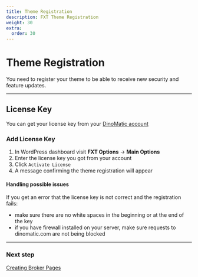 ```yaml
---
title: Theme Registration
description: FXT Theme Registration
weight: 30
extra:
  order: 30
---
```


# Theme Registration

You need to register your theme to be able to receive new security and feature updates.

---

## License Key

You can get your license key from your [DinoMatic account](https://dinomatic.com/account)

### Add License Key

1. In WordPress dashboard visit **FXT Options** -> **Main Options**
2. Enter the license key you got from your account
3. Click `Activate License`
4. A message confirming the theme registration will appear

#### Handling possible issues

If you get an error that the license key is not correct and the registration fails:

- make sure there are no white spaces in the beginning or at the end of the key
- if you have firewall installed on your server, make sure requests to dinomatic.com are not being blocked

---

### Next step

[Creating Broker Pages](/docs/fxt/creating-broker-pages/)

